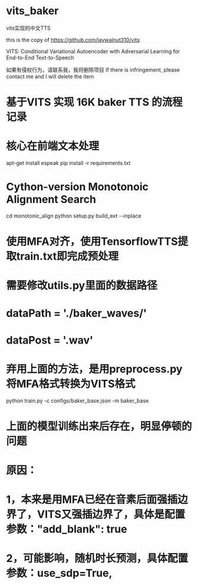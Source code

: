 # vits_baker
vits实现的中文TTS

this is the copy of https://github.com/jaywalnut310/vits

VITS: Conditional Variational Autoencoder with Adversarial Learning for End-to-End Text-to-Speech

如果有侵权行为，请联系我，我将删除项目
If there is infringement, please contact me and I will delete the item

# 基于VITS 实现 16K baker TTS 的流程记录
# 核心在前端文本处理 

apt-get install espeak
pip install -r requirements.txt

# Cython-version Monotonoic Alignment Search
cd monotonic_align
python setup.py build_ext --inplace

# 使用MFA对齐，使用TensorflowTTS提取train.txt即完成预处理
# 需要修改utils.py里面的数据路径
# dataPath = './baker_waves/'
# dataPost = '.wav'
# 弃用上面的方法，是用preprocess.py将MFA格式转换为VITS格式
python train.py -c configs/baker_base.json -m baker_base

# 上面的模型训练出来后存在，明显停顿的问题
# 原因：
# 1，本来是用MFA已经在音素后面强插边界了，VITS又强插边界了，具体是配置参数："add_blank": true
# 2，可能影响，随机时长预测，具体配置参数：use_sdp=True,
